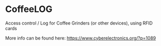 # CoffeeLOG
Access control / Log for Coffee Grinders (or other devices), using RFID cards

More info can be found here: https://www.cyberelectronics.org/?p=1089
